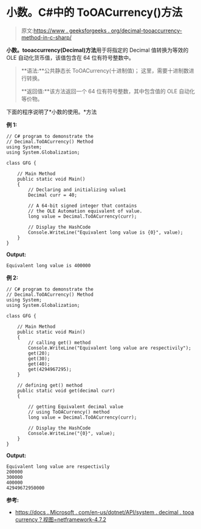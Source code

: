 # 小数。C#中的 ToOACurrency()方法

> 原文:[https://www . geeksforgeeks . org/decimal-tooaccurrency-method-in-c-sharp/](https://www.geeksforgeeks.org/decimal-tooacurrency-method-in-c-sharp/)

**小数。tooaccurrency(Decimal)方法**用于将指定的 Decimal 值转换为等效的 OLE 自动化货币值，该值包含在 64 位有符号整数中。

> **语法:**公共静态长 ToOACurrency(十进制值)；
> 这里，需要十进制数进行转换。
> 
> **返回值:**该方法返回一个 64 位有符号整数，其中包含值的 OLE 自动化等价物。

下面的程序说明了*小数的使用。*方法

**例 1:**

```
// C# program to demonstrate the
// Decimal.ToOACurrency() Method
using System;
using System.Globalization;

class GFG {

    // Main Method
    public static void Main()
    {
        // Declaring and initializing value1
        Decimal curr = 40;

        // A 64-bit signed integer that contains
        // the OLE Automation equivalent of value.
        long value = Decimal.ToOACurrency(curr);

        // Display the HashCode
        Console.WriteLine("Equivalent long value is {0}", value);
    }
}
```

**Output:**

```
Equivalent long value is 400000

```

**例 2:**

```
// C# program to demonstrate the
// Decimal.ToOACurrency() Method
using System;
using System.Globalization;

class GFG {

    // Main Method
    public static void Main()
    {
        // calling get() method
        Console.WriteLine("Equivalent long value are respectivily");
        get(20);
        get(30);
        get(40);
        get(4294967295);
    }

    // defining get() method
    public static void get(decimal curr)
    {

        // getting Equivalent decimal value
        // using ToOACurrency() method
        long value = Decimal.ToOACurrency(curr);

        // Display the HashCode
        Console.WriteLine("{0}", value);
    }
}
```

**Output:**

```
Equivalent long value are respectivily
200000
300000
400000
42949672950000

```

**参考:**

*   [https://docs . Microsoft . com/en-us/dotnet/API/system . decimal . tooa currency？视图=netframework-4.7.2](https://docs.microsoft.com/en-us/dotnet/api/system.decimal.tooacurrency?view=netframework-4.7.2)